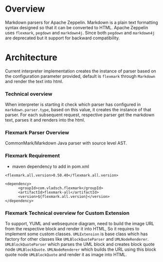 # Overview
Markdown parsers for Apache Zeppelin. Markdown is a plain text formatting syntax designed so that it can be converted to HTML. Apache Zeppelin uses `flexmark`, `pegdown` and `markdown4j`.
Since both `pegdown` and `markdown4j` are deprecated but it support for backward compatibility.

# Architecture
Current interpreter implementation creates the instance of parser based on the configuration parameter provided, default is `flexmark` through `Markdown` and render the text into html.

### Technical overview
When interpreter is starting it check which parser has configured in  `markdown.parser.type`, based on this value, it creates the instance of that parser. For each subsequent request,
respective parser get the markdown text, parses it and renders into the html.

### Flexmark Parser Overview

CommonMark/Markdown Java parser with source level AST.

### Flexmark Requirement

 * maven dependency to add in pom.xml
 
 ```
<flexmark.all.version>0.50.40</flexmark.all.version>

 <dependency>
       <groupId>com.vladsch.flexmark</groupId>
       <artifactId>flexmark-all</artifactId>
       <version>${flexmark.all.version}</version>
 </dependency>
 ```

### Flexmark Technical overview for Custom Extension
To support, YUML and websequnce diagram, need to build the image URL from the respective block and render it into HTML, So it requires 
to implement some custom classes. `UMLExtension` is base class which has factory for other classes like `UMLBlockQuoteParser` and `UMLNodeRenderer`. 
`UMLBlockQuoteParser` which parses the UML block and creates block quote node `UMLBlockQuote`. 
`UMLNodeRenderer` which builds the URL using this block quote node `UMLBlockQuote` and render it as image into HTML. 